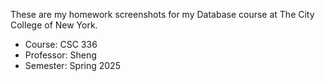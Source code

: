 These are my homework screenshots for my Database course at The City College of New York. 
  - Course: CSC 336
  - Professor: Sheng
  - Semester: Spring 2025
